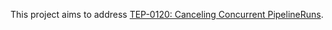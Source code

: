 This project aims to address [TEP-0120: Canceling Concurrent PipelineRuns](https://github.com/tektoncd/community/blob/main/teps/0120-canceling-concurrent-pipelineruns.md).